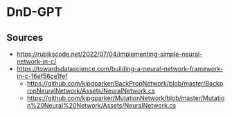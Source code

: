 # DnD-GPT

## Sources
- https://rubikscode.net/2022/07/04/implementing-simple-neural-network-in-c/
- https://towardsdatascience.com/building-a-neural-network-framework-in-c-16ef56ce1fef
    - https://github.com/kipgparker/BackPropNetwork/blob/master/BackpropNeuralNetwork/Assets/NeuralNetwork.cs
    - https://github.com/kipgparker/MutationNetwork/blob/master/Mutation%20Neural%20Network/Assets/NeuralNetwork.cs